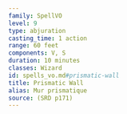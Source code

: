 ```yaml
---
family: SpellVO
level: 9
type: abjuration
casting_time: 1 action
range: 60 feet
components: V, S
duration: 10 minutes
classes: Wizard
id: spells_vo.md#prismatic-wall
title: Prismatic Wall
alias: Mur prismatique
source: (SRD p171)
---
```


